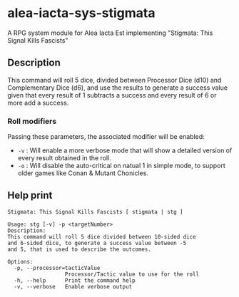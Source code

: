 # alea-iacta-sys-stigmata
A RPG system module for Alea Iacta Est implementing "Stigmata: This Signal Kills Fascists"

## Description
This command will roll 5 dice, divided between Processor Dice (d10) and Complementary Dice (d6), and use the results to generate a success value given that every result of 1 subtracts a success and every result of 6 or more add a success.

### Roll modifiers
Passing these parameters, the associated modifier will be enabled:

* `-v` : Will enable a more verbose mode that will show a detailed version of every result obtained in the roll.
* `-o` : Will disable the auto-critical on natual 1 in simple mode, to support older games like Conan & Mutant Chonicles.

## Help print
```
Stigmata: This Signal Kills Fascists [ stigmata | stg ]

Usage: stg [-v] -p <targetNumber>
Description:
This command will roll 5 dice divided between 10-sided dice
and 6-sided dice, to generate a success value between -5
and 5, that is used to describe the outcomes.

Options:
  -p, --processor=tacticValue
                  Processor/Tactic value to use for the roll
  -h, --help      Print the command help
  -v, --verbose   Enable verbose output
```
